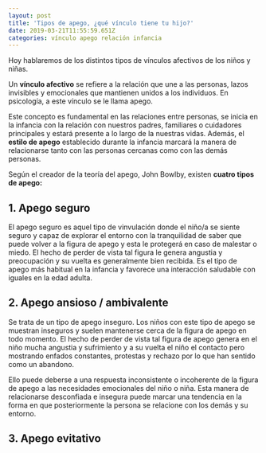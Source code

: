 ```yaml
---
layout: post
title: 'Tipos de apego, ¿qué vínculo tiene tu hijo?'
date: 2019-03-21T11:55:59.651Z
categories: vínculo apego relación infancia
---
```

Hoy hablaremos de los distintos tipos de vínculos afectivos de los niños y niñas.

Un **vínculo afectivo** se refiere a la relación que une a las personas, lazos invisibles y emocionales que mantienen unidos a los individuos. En psicología, a este vínculo se le llama apego.

Este concepto es fundamental en las relaciones entre personas, se inicia en la infancia con la relación con nuestros padres, familiares o cuidadores principales y estará presente a lo largo de la nuestras vidas. Además, el **estilo de apego** establecido durante la infancia marcará la manera de relacionarse tanto con las personas cercanas como con las demás personas. 

Según el creador de la teoría del apego, John Bowlby, existen **cuatro tipos de apego:**

## 1. Apego seguro

El apego seguro es aquel tipo de vinvulación donde el niño/a se siente seguro y capaz de explorar el entorno con la tranquilidad de saber que puede volver a la figura de apego y esta le protegerá en caso de malestar o miedo. El hecho de perder de vista tal figura le genera angustia y preocupación y su vuelta es generalmente bien recibida. Es el tipo de apego más habitual en la infancia y favorece una interacción saludable con iguales en la edad adulta. 

## 2. Apego ansioso / ambivalente

Se trata de un tipo de apego inseguro. Los niños con este tipo de apego se muestran inseguros y suelen mantenerse cerca de la figura de apego en todo momento. El hecho de perder de vista tal figura de apego genera en el niño mucha angustia y sufrimiento y a su vuelta el niño el contacto pero mostrando enfados constantes, protestas y rechazo por lo que han  sentido como un abandono. 

Ello puede deberse a una respuesta inconsistente o incoherente de la figura de apego a las necesidades emocionales del niño o niña. Esta manera de relacionarse desconfiada e insegura puede marcar una tendencia en la forma en que posteriormente la persona se relacione con los demás y su entorno.



## 3. Apego evitativo

